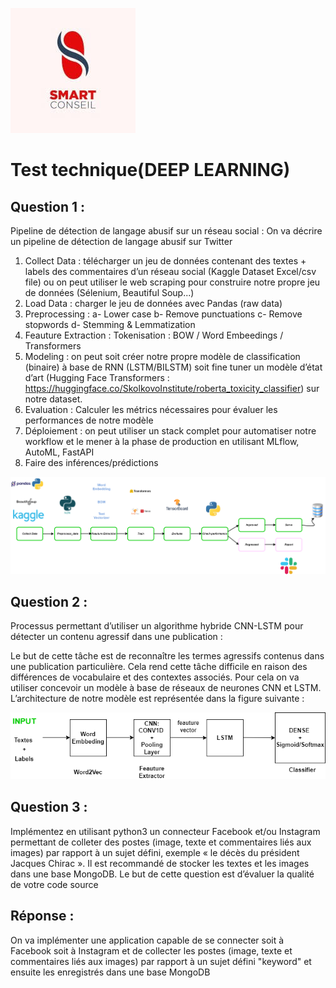 ![](smartconseiljpg.jpg)

# Test technique(DEEP LEARNING)

## Question 1 :

Pipeline de détection de langage abusif sur un réseau social :
On va décrire un pipeline de détection de langage abusif sur Twitter
1.	Collect Data : télécharger un jeu de données contenant des textes + labels des commentaires d’un réseau social (Kaggle Dataset Excel/csv file) ou on peut utiliser le web scraping pour construire notre propre jeu de données (Sélenium, Beautiful Soup...)
2.	Load Data : charger le jeu de données avec Pandas (raw data)
3.	Preprocessing : 
a-	Lower case
b-	Remove punctuations
c-	Remove stopwords
d-	Stemming & Lemmatization
4.	Feauture Extraction : Tokenisation : BOW / Word Embeedings / Transformers
5.	Modeling : on peut soit créer notre propre modèle de classification (binaire) à base de RNN (LSTM/BILSTM) soit fine tuner un modèle d’état d’art (Hugging Face Transformers : https://huggingface.co/SkolkovoInstitute/roberta_toxicity_classifier) sur notre dataset.
6.	Evaluation : Calculer les métrics nécessaires pour évaluer les performances de notre modèle
7.	Déploiement : on peut utiliser un stack complet pour automatiser notre workflow et le mener à la phase de production en utilisant MLflow, AutoML, FastAPI
8.	Faire des inférences/prédictions

![](ml_workflow.drawio.png)


## Question 2 :

Processus permettant d’utiliser un algorithme hybride CNN-LSTM pour détecter un contenu agressif dans une publication :

Le but de cette tâche est de reconnaître les termes agressifs contenus dans une publication particulière. Cela rend cette tâche difficile en raison des différences de vocabulaire et des contextes associés. Pour cela on va utiliser concevoir un modèle à base de réseaux de neurones CNN et LSTM. L’architecture de notre modèle est représentée dans la figure suivante :
  
![](EX2.drawio.png)


## Question 3 :
Implémentez en utilisant python3 un connecteur Facebook et/ou Instagram permettant de colleter des postes (image,
texte et commentaires liés aux images) par rapport à un sujet défini, exemple « le décès du président Jacques Chirac ».
Il est recommandé de stocker les textes et les images dans une base MongoDB. Le but de cette question est d’évaluer la
qualité de votre code source

## Réponse :
On va implémenter une application capable de se connecter soit à Facebook soit à Instagram et de collecter les postes
(image, texte et commentaires liés aux images) par rapport à un sujet défini "keyword" et ensuite les enregistrés 
dans une base MongoDB